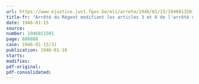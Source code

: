 ```yaml
---
url: https://www.ejustice.just.fgov.be/eli/arrete/1946/01/15/1946011501/justel
title-fr: "Arrêté du Régent modifiant les articles 3 et 6 de l'arrêté du 28 novembre 1945 relatif à l'émission d'un emprunt de 45,000,000 de dollars aux Etats-Unis d'Amérique"
date: 1946-01-15
source:
number: 1946011501
page: 888888
case: 1946-01-15/31
publication: 1946-01-18
starts:
modifies:
pdf-original:
pdf-consolidated:
---
```


